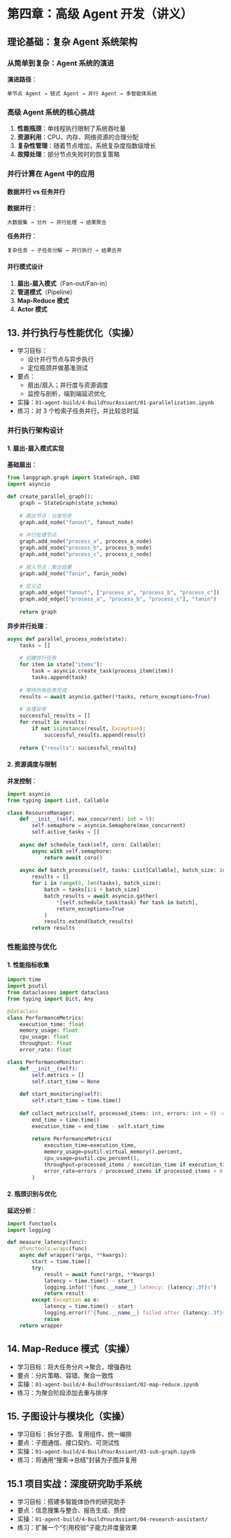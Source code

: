 # 第四章：高级 Agent 开发（讲义）

## 理论基础：复杂 Agent 系统架构

### 从简单到复杂：Agent 系统的演进

**演进路径**：
```
单节点 Agent → 链式 Agent → 并行 Agent → 多智能体系统
```

### 高级 Agent 系统的核心挑战

1. **性能瓶颈**：单线程执行限制了系统吞吐量
2. **资源利用**：CPU、内存、网络资源的合理分配
3. **复杂性管理**：随着节点增加，系统复杂度指数级增长
4. **故障处理**：部分节点失败时的恢复策略

### 并行计算在 Agent 中的应用

#### 数据并行 vs 任务并行

**数据并行**：
```
大数据集 → 分片 → 并行处理 → 结果聚合
```

**任务并行**：
```
复杂任务 → 子任务分解 → 并行执行 → 结果合并
```

#### 并行模式设计

1. **扇出-扇入模式**（Fan-out/Fan-in）
2. **管道模式**（Pipeline）
3. **Map-Reduce 模式**
4. **Actor 模式**

## 13. 并行执行与性能优化（实操）
- 学习目标：
  - 设计并行节点与异步执行
  - 定位瓶颈并做基准测试
- 要点：
  - 扇出/扇入；并行度与资源调度
  - 监控与剖析，端到端延迟优化
- 实操：`01-agent-build/4-BuildYourAssiant/01-parallelization.ipynb`
- 练习：对 3 个检索子任务并行，并比较总时延

### 并行执行架构设计

#### 1. 扇出-扇入模式实现

**基础扇出**：
```python
from langgraph.graph import StateGraph, END
import asyncio

def create_parallel_graph():
    graph = StateGraph(state_schema)
    
    # 扇出节点：分发任务
    graph.add_node("fanout", fanout_node)
    
    # 并行处理节点
    graph.add_node("process_a", process_a_node)
    graph.add_node("process_b", process_b_node)
    graph.add_node("process_c", process_c_node)
    
    # 扇入节点：聚合结果
    graph.add_node("fanin", fanin_node)
    
    # 定义边
    graph.add_edge("fanout", ["process_a", "process_b", "process_c"])
    graph.add_edge(["process_a", "process_b", "process_c"], "fanin")
    
    return graph
```

**异步并行处理**：
```python
async def parallel_process_node(state):
    tasks = []
    
    # 创建并行任务
    for item in state["items"]:
        task = asyncio.create_task(process_item(item))
        tasks.append(task)
    
    # 等待所有任务完成
    results = await asyncio.gather(*tasks, return_exceptions=True)
    
    # 处理异常
    successful_results = []
    for result in results:
        if not isinstance(result, Exception):
            successful_results.append(result)
    
    return {"results": successful_results}
```

#### 2. 资源调度与限制

**并发控制**：
```python
import asyncio
from typing import List, Callable

class ResourceManager:
    def __init__(self, max_concurrent: int = 5):
        self.semaphore = asyncio.Semaphore(max_concurrent)
        self.active_tasks = []
    
    async def schedule_task(self, coro: Callable):
        async with self.semaphore:
            return await coro()
    
    async def batch_process(self, tasks: List[Callable], batch_size: int = 10):
        results = []
        for i in range(0, len(tasks), batch_size):
            batch = tasks[i:i + batch_size]
            batch_results = await asyncio.gather(
                *[self.schedule_task(task) for task in batch],
                return_exceptions=True
            )
            results.extend(batch_results)
        return results
```

### 性能监控与优化

#### 1. 性能指标收集

```python
import time
import psutil
from dataclasses import dataclass
from typing import Dict, Any

@dataclass
class PerformanceMetrics:
    execution_time: float
    memory_usage: float
    cpu_usage: float
    throughput: float
    error_rate: float

class PerformanceMonitor:
    def __init__(self):
        self.metrics = []
        self.start_time = None
        
    def start_monitoring(self):
        self.start_time = time.time()
        
    def collect_metrics(self, processed_items: int, errors: int = 0) -> PerformanceMetrics:
        end_time = time.time()
        execution_time = end_time - self.start_time
        
        return PerformanceMetrics(
            execution_time=execution_time,
            memory_usage=psutil.virtual_memory().percent,
            cpu_usage=psutil.cpu_percent(),
            throughput=processed_items / execution_time if execution_time > 0 else 0,
            error_rate=errors / processed_items if processed_items > 0 else 0
        )
```

#### 2. 瓶颈识别与优化

**延迟分析**：
```python
import functools
import logging

def measure_latency(func):
    @functools.wraps(func)
    async def wrapper(*args, **kwargs):
        start = time.time()
        try:
            result = await func(*args, **kwargs)
            latency = time.time() - start
            logging.info(f"{func.__name__} latency: {latency:.3f}s")
            return result
        except Exception as e:
            latency = time.time() - start
            logging.error(f"{func.__name__} failed after {latency:.3f}s: {e}")
            raise
    return wrapper
```

## 14. Map-Reduce 模式（实操）
- 学习目标：将大任务分片→聚合，增强吞吐
- 要点：分片策略、容错、聚合一致性
- 实操：`01-agent-build/4-BuildYourAssiant/02-map-reduce.ipynb`
- 练习：为聚合阶段添加去重与排序

## 15. 子图设计与模块化（实操）
- 学习目标：拆分子图、复用组件、统一编排
- 要点：子图通信、接口契约、可测试性
- 实操：`01-agent-build/4-BuildYourAssiant/03-sub-graph.ipynb`
- 练习：将通用“搜索→总结”封装为子图并复用

## 15.1 项目实战：深度研究助手系统
- 学习目标：搭建多智能体协作的研究助手
- 要点：信息搜集与整合、报告生成、质控
- 实操：`01-agent-build/4-BuildYourAssiant/04-research-assistant/`
- 练习：扩展一个“引用校验”子能力并度量效果

